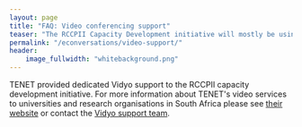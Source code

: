 ```yaml
---
layout: page
title: "FAQ: Video conferencing support"
teaser: "The RCCPII Capacity Development initiative will mostly be using Vidyo as virtual meeting platform."
permalink: "/econversations/video-support/"
header:
    image_fullwidth: "whitebackground.png"
---
```


TENET provided dedicated Vidyo support to the RCCPII capacity development initiative. For more information about TENET's video services to universities and research organisations in South Africa please see [their website](https://www.tenet.ac.za/services/vidyo/videoconferencing-with-vidyo) or contact the [Vidyo support team](mailto:vidyo@tenet.ac.za).
